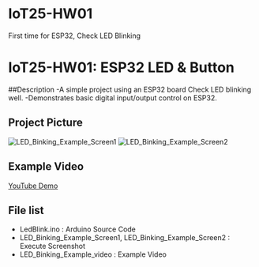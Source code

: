 # IoT25-HW01
First time for ESP32, Check LED Blinking
# IoT25-HW01: ESP32 LED & Button

##Description
-A simple project using an ESP32 board Check LED blinking well.
-Demonstrates basic digital input/output control on ESP32.

## Project Picture
![LED_Binking_Example_Screen1](https://github.com/user-attachments/assets/7f1428ea-19c2-47c1-b1bb-c2a12af12db2)
![LED_Binking_Example_Screen2](https://github.com/user-attachments/assets/a71d8199-dfd8-497d-9780-a3a0f81e89d3)



## Example Video
[YouTube Demo](https://youtube.com/shorts/CGR0wBzF9GE?si=XO-JN6vKWg126i8b)

## File list
- LedBlink.ino : Arduino Source Code
- LED_Binking_Example_Screen1, LED_Binking_Example_Screen2 : Execute Screenshot
- LED_Binking_Example_video : Example Video

